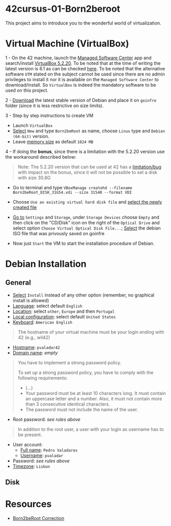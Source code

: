 # 42cursus-01-Born2beroot
This project aims to introduce you to the wonderful world of virtualization.


# Virtual Machine (VirtualBox)

1 - On the 42 machine, launch the [Managed Software Center](img/VM/1.png) app and search/install [VirtualBox 5.2.20](img/VM/2.png). To be noted that at the time of writing the latest version is 6.1 as can be checked [here](https://www.virtualbox.org/). To be noted that the alternative software `UTM` stated on the subject cannot be used since there are no admin privileges to install it nor it is available on the `Managed Software Center` to download/install. So `VirtualBox` is indeed the mandatory software to be used on this project.

2 - [Download](https://www.debian.org/download) the latest stable version of Debian and place it on `goinfre` folder (since it is less restrictive on size limits).

3 - Step by step instructions to create VM
* Launch `VirtualBox`
* [Select](img/VM/3.png) `New` and type `Born2beRoot` as name, choose `Linux` type and `Debian (64-bit)` version.
* Leave [memory size](img/VM/4.png) as default `1024 MB`

4 - If doing the **bonus**, since there is a limitation with the 5.2.20 version use the workaround described below:
> Note: The 5.2.20 version that can be used at 42 has a [limitation/bug](https://www.virtualbox.org/ticket/18177) with impact on the bonus, since it will not be possible to set a disk with size 30.8G
  * Go to terminal and type `VBoxManage createhd --filename Born2beRoot_DISK_31G54.vdi --size 31540 --format VDI`
  * Choose `Use an existing virtual hard disk file` and [select the newly created file](img/VM/5.png)
  * [Go to](img/VM/6.png) `Settings` and `Storage`, under `Storage Devices` choose `Empty` and then click on the "CD/Disk" icon on the right of the `Optical Drive` and select option `Choose Virtual Optical Disk File...`; [Select](img/VM/7.png) the debian ISO file that was privously saved on goinfre
 
 * Now just `Start` the VM to start the installation procedure of Debian.

# Debian Installation

## General
* [Select](img/Install/1.png) `Install` instead of any other option (remember, no graphical install is allowed)
* [Language](img/Install/2.png): select default `English`
* [Location](img/Install/3.png): select `other`, `Europe` and then `Portugal`
* [Local configuration](img/Install/4.png): select default `United States`
* [Keyboard](img/Install/5.png): `American English`
> The hostname of your virtual machine must be your login ending with 42 (e.g., wil42)
* [Hostname](img/Install/6.png): `pvaladar42`
* [Domain name](img/Install/7.png): *empty*
> You have to implement a strong password policy.
> 
> To set up a strong password policy, you have to comply with the following requirements:
> - (...)
> - Your password must be at least 10 characters long. It must contain an uppercase letter and a number. Also, it must not contain more than 3 consecutive identical characters.
> - The password must not include the name of the user.
* Root password: *see rules above*
> In addition to the root user, a user with your login as username has to be present.
* User account:
  * [Full name](img/Install/8.png): `Pedro Valadares`
  * [Username](img/Install/9.png): `pvaladar`
 * Password: *see rules above*
* [Timezone](img/Install/10.png): `Lisbon`

## Disk


# Resources
* [Born2beRoot Correction](https://github.com/sltcestloic/born2beroot_correction/blob/master/correction_born2beroot.pdf)
